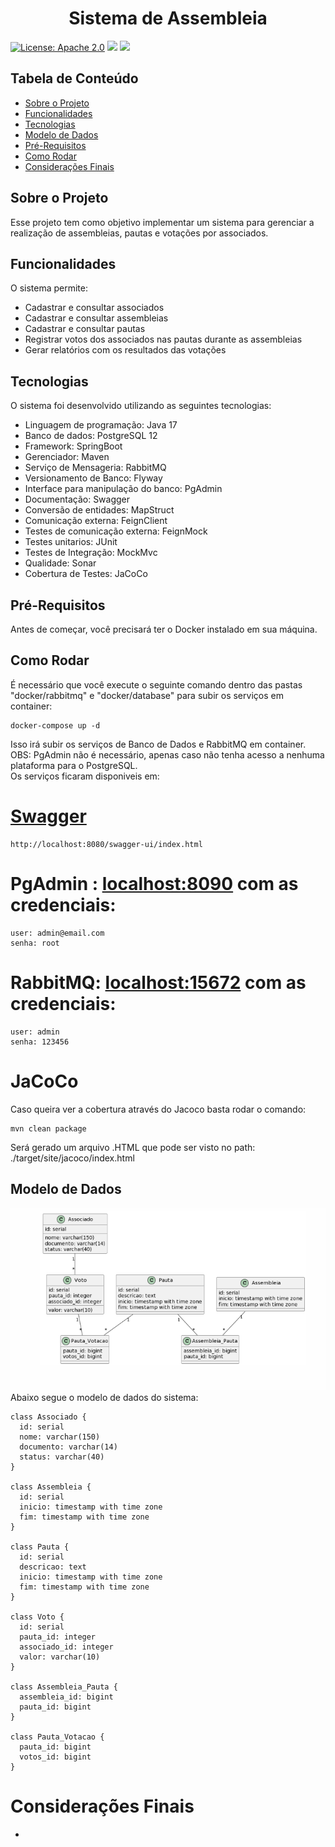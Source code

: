 <p align="center">
  <h1 align="center">Sistema de Assembleia</h1>
</p>

<p align="center">

[![License: Apache 2.0](https://img.shields.io/badge/License-Apache%202.0-blue.svg)](https://opensource.org/licenses/Apache-2.0)
<img src="https://img.shields.io/badge/Version-1.0.0-brightgreen.svg"/>
<img src="https://img.shields.io/badge/PRs-welcome-brightgreen.svg"/>
</p>

## Tabela de Conteúdo

- [Sobre o Projeto](#sobre-o-projeto)
- [Funcionalidades](#funcionalidades)
- [Tecnologias](#tecnologias)
- [Modelo de Dados](#modelo-de-dados)
- [Pré-Requisitos](#pré-requisitos)
- [Como Rodar](#como-rodar)
- [Considerações Finais](#considerações-finais)

## Sobre o Projeto

Esse projeto tem como objetivo implementar um sistema para gerenciar a realização de assembleias, pautas e votações por associados.

## Funcionalidades

O sistema permite:

- Cadastrar e consultar associados
- Cadastrar e consultar assembleias
- Cadastrar  e consultar pautas
- Registrar votos dos associados nas pautas durante as assembleias
- Gerar relatórios com os resultados das votações

## Tecnologias

O sistema foi desenvolvido utilizando as seguintes tecnologias:

- Linguagem de programação: Java 17
- Banco de dados: PostgreSQL 12
- Framework: SpringBoot
- Gerenciador: Maven
- Serviço de Mensageria: RabbitMQ
- Versionamento de Banco: Flyway
- Interface para manipulação do banco: PgAdmin
- Documentação: Swagger
- Conversão de entidades: MapStruct
- Comunicação externa: FeignClient
- Testes de comunicação externa: FeignMock
- Testes unitarios: JUnit
- Testes de Integração: MockMvc
- Qualidade: Sonar
- Cobertura de Testes: JaCoCo

## Pré-Requisitos

Antes de começar, você precisará ter o Docker instalado em sua máquina.<br>

## Como Rodar

É necessário que você execute o seguinte comando dentro das pastas "docker/rabbitmq" e "docker/database" para subir os serviços em container:
`````
docker-compose up -d
`````
Isso irá subir os serviços de Banco de Dados e RabbitMQ em container.<br>
OBS: PgAdmin não é necessário, apenas caso não tenha acesso a nenhuma plataforma para o PostgreSQL.<br>
Os serviços ficaram disponiveis em:

# [Swagger](http://localhost:8080/swagger-ui/index.html)
`````
http://localhost:8080/swagger-ui/index.html
`````

# PgAdmin : [localhost:8090](http://localhost:8090) com as credenciais:
`````
user: admin@email.com
senha: root
`````
# RabbitMQ:  [localhost:15672](http://localhost:15672)  com as credenciais:
`````
user: admin
senha: 123456
`````

# JaCoCo
Caso queira ver a cobertura através do Jacoco basta rodar o comando:

`````
mvn clean package
`````
Será gerado um arquivo .HTML que pode ser visto no path: ./target/site/jacoco/index.html

## Modelo de Dados
![mapeamentoDB.png](img.png)
Abaixo segue o modelo de dados do sistema:

```plantuml
class Associado {
  id: serial
  nome: varchar(150)
  documento: varchar(14)
  status: varchar(40)
}

class Assembleia {
  id: serial
  inicio: timestamp with time zone
  fim: timestamp with time zone
}

class Pauta {
  id: serial
  descricao: text
  inicio: timestamp with time zone
  fim: timestamp with time zone
}

class Voto {
  id: serial
  pauta_id: integer
  associado_id: integer
  valor: varchar(10)
}

class Assembleia_Pauta {
  assembleia_id: bigint
  pauta_id: bigint
}

class Pauta_Votacao {
  pauta_id: bigint
  votos_id: bigint
}
```

# Considerações Finais

- 